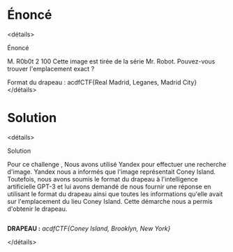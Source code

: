 # Énoncé

<détails><summary>Énoncé</summary>

M. R0b0t 2
100
Cette image est tirée de la série Mr. Robot. Pouvez-vous trouver l'emplacement exact ?

Format du drapeau : acdfCTF{Real Madrid, Leganes, Madrid City}
</détails>

# Solution
<détails><summary>Solution</summary>

Pour ce challenge , Nous avons utilisé Yandex pour effectuer une recherche d'image.
Yandex nous a informés que l'image représentait Coney Island. Toutefois, nous avons soumis le format 
du drapeau à l'intelligence artificielle GPT-3 et lui avons demandé de nous fournir une réponse en 
utilisant le format du drapeau ainsi que toutes les informations qu'elle avait sur l'emplacement du lieu Coney Island. 
Cette démarche nous a permis d'obtenir le drapeau.


<img scr='img/mr-robot.jpg'>

**DRAPEAU :** _acdfCTF{Coney Island, Brooklyn, New York}_

</détails>

